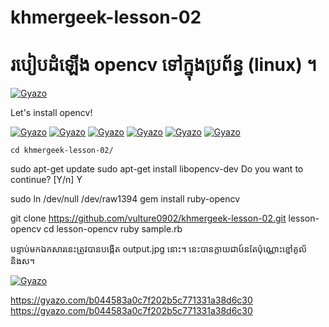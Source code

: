 # khmergeek-lesson-02
# របៀបដំឡើង opencv ទៅក្នុងប្រព័ន្ធ (linux) ។

[![Gyazo](https://gyazo.com/b044583a0c7f202b5c771331a38d6c30.gif)](https://gyazo.com/b044583a0c7f202b5c771331a38d6c30)

Let's install opencv!

[![Gyazo](https://i.gyazo.com/74818b244b288658ce934c1973e4a76f.png)](https://gyazo.com/74818b244b288658ce934c1973e4a76f)
[![Gyazo](https://i.gyazo.com/d562bbf34891251e8368225ed9d81698.png)](https://gyazo.com/d562bbf34891251e8368225ed9d81698)
[![Gyazo](https://i.gyazo.com/36bd50e39671e7b8cc815045821f8198.png)](https://gyazo.com/36bd50e39671e7b8cc815045821f8198)
[![Gyazo](https://i.gyazo.com/0ec68aadd22d0a1ad11c2b86bdf115a6.png)](https://gyazo.com/0ec68aadd22d0a1ad11c2b86bdf115a6)
[![Gyazo](https://i.gyazo.com/e1011e472e8655564912366cd383d087.png)](https://gyazo.com/e1011e472e8655564912366cd383d087)
[![Gyazo](https://i.gyazo.com/7a45800fe32c74e2fabed35749b863b2.png)](https://gyazo.com/7a45800fe32c74e2fabed35749b863b2)

```
cd khmergeek-lesson-02/
```

sudo apt-get update
sudo apt-get install libopencv-dev
Do you want to continue? [Y/n] Y

sudo ln /dev/null /dev/raw1394
gem install ruby-opencv

git clone https://github.com/vulture0902/khmergeek-lesson-02.git lesson-opencv
cd lesson-opencv
ruby sample.rb

បន្ទាប់មកឯកសារនេះត្រូវបានបង្កើត output.jpg នោះ។ នេះបានក្លាយជាប៍នតែប៉ុណ្ណោះខ្មៅគូល័និងស។

[![Gyazo](https://gyazo.com/b044583a0c7f202b5c771331a38d6c30.gif)](https://gyazo.com/b044583a0c7f202b5c771331a38d6c30)

https://gyazo.com/b044583a0c7f202b5c771331a38d6c30
https://gyazo.com/b044583a0c7f202b5c771331a38d6c30